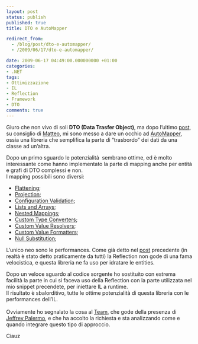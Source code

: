 ```yaml
---
layout: post
status: publish
published: true
title: DTO e AutoMapper

redirect_from: 
  - /blog/post/dto-e-automapper/
  - /2009/06/17/dto-e-automapper/

date: 2009-06-17 04:49:00.000000000 +01:00
categories:
- .NET
tags:
- Ottimizzazione
- IL
- Reflection
- Framework
- DTO
comments: true
---
```

<p>Giuro che non vivo di soli <strong>DTO (Data Trasfer Object)</strong>, ma dopo l’ultimo <a href="http://imperugo.tostring.it/Blog/Post/DTO-IL-e-Reflection-nelle-nostre-applicazioni" target="_blank">post</a>, su consiglio di <a href="http://blogs.ugidotnet.org/bmatte/Default.aspx" rel="nofollow" target="_blank">Matteo</a>, mi sono messo a dare un occhio ad <a href="http://automapper.codeplex.com/" rel="nofollow" target="_blank">AutoMapper</a>, ossia una libreria che semplifica la parte di “trasbordo” dei dati da una classe ad un’altra.</p>  <p>Dopo un primo sguardo le potenzialità&#160; sembrano ottime, ed è molto interessante come hanno implementato la parte di mapping anche per entità e grafi di DTO complessi e non.    <br />I mapping possibili sono diversi:</p>  <ul>   <li><a href="http://automapper.codeplex.com/Wiki/View.aspx?title=Flattening" rel="nofollow" target="_blank">Flattening</a>; </li>    <li><a href="http://automapper.codeplex.com/Wiki/View.aspx?title=Projection" rel="nofollow" target="_blank">Projection</a>; </li>    <li><a href="http://automapper.codeplex.com/Wiki/View.aspx?title=Configuration%20Validation" rel="nofollow" target="_blank">Configuration Validation</a>; </li>    <li><a href="http://automapper.codeplex.com/Wiki/View.aspx?title=Lists%20and%20Arrays" rel="nofollow" target="_blank">Lists and Arrays</a>; </li>    <li><a href="http://automapper.codeplex.com/Wiki/View.aspx?title=Nested%20Mappings" rel="nofollow" target="_blank">Nested Mappings</a>; </li>    <li><a href="http://automapper.codeplex.com/Wiki/View.aspx?title=Custom%20Type%20Converters" rel="nofollow" target="_blank">Custom Type Converters</a>; </li>    <li><a href="http://automapper.codeplex.com/Wiki/View.aspx?title=Custom%20Value%20Resolvers" rel="nofollow" target="_blank">Custom Value Resolvers</a>; </li>    <li><a href="http://automapper.codeplex.com/Wiki/View.aspx?title=Custom%20Value%20Formatters" rel="nofollow" target="_blank">Custom Value Formatters</a>; </li>    <li><a href="http://automapper.codeplex.com/Wiki/View.aspx?title=Null%20Substitution" rel="nofollow" target="_blank">Null Substitution</a>;</li> </ul>  <p>L’unico neo sono le performances. Come già detto nel <a href="http://imperugo.tostring.it/Blog/Post/DTO-IL-e-Reflection-nelle-nostre-applicazioni" target="_blank">post</a> precedente (in realtà è stato detto praticamente da tutti) la Reflection non gode di una fama velocistica, e questa libreria ne fa uso per idratare le entities.</p>  <p>Dopo un veloce sguardo al codice sorgente ho sostituito con estrema facilità la parte in cui si faceva uso della Reflection con la parte utilizzata nel mio snippet precendete, per iniettare IL a runtime.    <br />Il risultato è sbalorditivo, tutte le ottime potenzialità di questa libreria con le performances dell’IL.     <br />    <br />Ovviamente ho segnalato la cosa al <a href="http://automapper.codeplex.com/People/ProjectPeople.aspx" rel="nofollow" target="_blank">Team</a>, che gode della presenza di <a href="http://jeffreypalermo.com/" rel="nofollow" target="_blank">Jeffrey Palermo</a>, e che ha accolto la richiesta e sta analizzando come e quando integrare questo tipo di approccio.</p>  <p>Ciauz</p>
